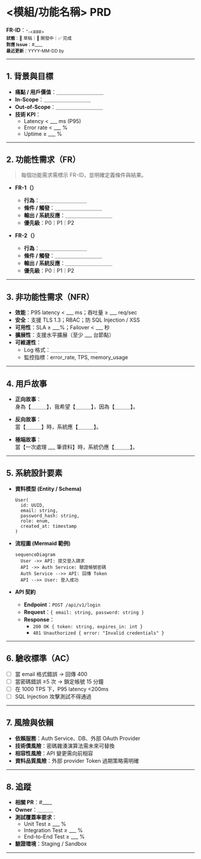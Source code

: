 # <模組/功能名稱> PRD

**FR-ID**：<DOMAIN>-<SUB>-<###>  
**狀態**：📄 草稿｜🚧 開發中｜✅ 完成  
**對應 Issue**：#____  
**最近更新**：YYYY-MM-DD by <owner>  

---

## 1. 背景與目標
- **痛點 / 用戶價值**：＿＿＿＿＿＿＿＿＿  
- **In-Scope**：＿＿＿＿＿＿＿＿＿  
- **Out-of-Scope**：＿＿＿＿＿＿＿＿＿  
- **技術 KPI**：  
  - Latency < ___ ms (P95)  
  - Error rate < ___ %  
  - Uptime ≥ ___ %  

---

## 2. 功能性需求（FR）
> 每個功能需求需標示 FR-ID，並明確定義條件與結果。  

- **FR-1（<FR-ID-1>）**  
  - **行為**：＿＿＿＿＿＿＿＿＿  
  - **條件 / 觸發**：＿＿＿＿＿＿＿＿＿  
  - **輸出 / 系統反應**：＿＿＿＿＿＿＿＿＿  
  - **優先級**：P0｜P1｜P2  

- **FR-2（<FR-ID-2>）**  
  - **行為**：＿＿＿＿＿＿＿＿＿  
  - **條件 / 觸發**：＿＿＿＿＿＿＿＿＿  
  - **輸出 / 系統反應**：＿＿＿＿＿＿＿＿＿  
  - **優先級**：P0｜P1｜P2  

---

## 3. 非功能性需求（NFR）
- **效能**：P95 latency < ___ ms；吞吐量 ≥ ___ req/sec  
- **安全**：支援 TLS 1.3；RBAC；防 SQL Injection / XSS  
- **可用性**：SLA ≥ ___%；Failover < ___ 秒  
- **擴展性**：支援水平擴展（至少 ___ 台節點）  
- **可維運性**：  
  - Log 格式：＿＿＿＿＿＿＿＿＿  
  - 監控指標：error_rate, TPS, memory_usage  

---

## 4. 用戶故事
- **正向故事**：  
  身為【＿＿＿】，我希望【＿＿＿】，因為【＿＿＿】。  

- **反向故事**：  
  當【＿＿＿】時，系統應【＿＿＿】。  

- **極端故事**：  
  當【一次處理 ___ 筆資料】時，系統仍應【＿＿＿】。  

---

## 5. 系統設計要素
- **資料模型 (Entity / Schema)**  
  ```plaintext
  User(
    id: UUID,
    email: string,
    password_hash: string,
    role: enum,
    created_at: timestamp
  )
  ```

- **流程圖 (Mermaid 範例)**  
  ```mermaid
  sequenceDiagram
    User ->> API: 提交登入請求
    API ->> Auth Service: 驗證帳號密碼
    Auth Service -->> API: 回傳 Token
    API -->> User: 登入成功
  ```

- **API 契約**  
  - **Endpoint**：`POST /api/v1/login`  
  - **Request**：`{ email: string, password: string }`  
  - **Response**：  
    - `200 OK { token: string, expires_in: int }`  
    - `401 Unauthorized { error: "Invalid credentials" }`  

---

## 6. 驗收標準（AC）
- [ ] 當 email 格式錯誤 → 回傳 400  
- [ ] 當密碼錯誤 ≥5 次 → 鎖定帳號 15 分鐘  
- [ ] 在 1000 TPS 下，P95 latency <200ms  
- [ ] SQL Injection 攻擊測試不得通過  

---

## 7. 風險與依賴
- **依賴服務**：Auth Service、DB、外部 OAuth Provider  
- **技術債風險**：密碼雜湊演算法需未來可替換  
- **相容性風險**：API 變更需向前相容  
- **資料品質風險**：外部 provider Token 過期策略需明確  

---

## 8. 追蹤
- **相關 PR**：#____  
- **Owner**：＿＿＿  
- **測試覆蓋率要求**：  
  - Unit Test ≥ ___ %  
  - Integration Test ≥ ___ %  
  - End-to-End Test ≥ ___ %  
- **驗證環境**：Staging / Sandbox  

---
